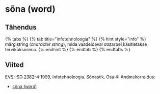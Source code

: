 # sõna \(word\)

## Tähendus

{% tabs %}
{% tab title="Infotehnoloogia" %}
{% hint style="info" %}
märgistring \(_character string_\), mida vaadeldaval otstarbel käsitletakse terviküksusena.
{% endhint %}
{% endtab %}
{% endtabs %}

## Viited

[EVS-ISO 2382-4:1999](https://www.evs.ee/et/evs-iso-2382-4-1999), Infotehnoloogia. Sõnastik. Osa 4: Andmekorraldus:

* [sõna \(_word_\)](http://www.eki.ee/dict/its/index.cgi?Q=D08A78AB-6C03-1014-88DC-FC5F0DBED45A&F=GUID&C01=1&C02=0&C10=1)

